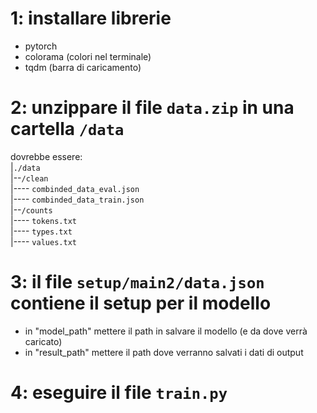 # 1: installare librerie
- pytorch
- colorama (colori nel terminale)
- tqdm (barra di caricamento)

# 2: unzippare il file `data.zip` in una cartella `/data`
dovrebbe essere:\
|`./data`\
|--`/clean`\
|---- `combinded_data_eval.json`\
|---- `combinded_data_train.json`\
|--`/counts`\
|---- `tokens.txt`\
|---- `types.txt`\
|---- `values.txt`

# 3: il file `setup/main2/data.json` contiene il setup per il modello
- in "model_path" mettere il path in salvare il modello (e da dove verrà caricato)
- in "result_path" mettere il path dove verranno salvati i dati di output

# 4: eseguire il file `train.py`